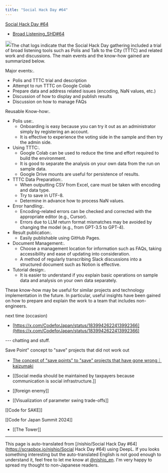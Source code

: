 ```yaml
---
title: "Social Hack Day #64"
---
```


[Social Hack Day #64](https://www.notion.so/code4japan-community/Social-Hack-Day-64-c07a360e77ee4d539467b60dbc671196)
- [Broad Listening_SHD#64](https://code4japan-community.notion.site/_SHD-64-895211136a6a46d4aa57967cc513a913)

<img src='https://scrapbox.io/api/pages/nishio-en/claude/icon' alt='claude.icon' height="19.5"/>The chat logs indicate that the Social Hack Day gathering included a trial of broad listening tools such as Polis and Talk to the City (TTTC) and related work and discussions. The main events and the know-how gained are summarized below.

Major events:.
- Polis and TTTC trial and description
- Attempt to run TTTC on Google Colab
- Prepare data and address related issues (encoding, NaN values, etc.)
- Discussion of how to display and publish results
- Discussion on how to manage FAQs

Reusable Know-how:.
- Polis use:.
    - Onboarding is easy because you can try it out as an administrator simply by registering an account.
    - It is effective to experience the voting side in the sample and then try the admin side.
- Using TTTC:.
    - Google Colab can be used to reduce the time and effort required to build the environment.
    - It is good to separate the analysis on your own data from the run on sample data.
    - Google Drive mounts are useful for persistence of results.
- TTTC Data Preparation:.
    - When outputting CSV from Excel, care must be taken with encoding and data type.
    - Try to save in UTF-8.
    - Determine in advance how to process NaN values.
- Error handling:.
    - Encoding-related errors can be checked and corrected with the appropriate editor (e.g., Cursor).
    - Errors due to LLM return format mismatches may be avoided by changing the model (e.g., from GPT-3.5 to GPT-4).
- Result publication:.
    - Easily publishable using GitHub Pages.
- Document Management:.
    - Choose a management location for information such as FAQs, taking accessibility and ease of updating into consideration.
    - A method of regularly transcribing Slack discussions into a structured document such as Notion is effective.
- Tutorial design:.
    - It is easier to understand if you explain basic operations on sample data and analysis on your own data separately.

These know-how may be useful for similar projects and technology implementation in the future. In particular, useful insights have been gained on how to prepare and explain the work to a team that includes non-engineers.

next time (occasion)
- [https://x.com/CodeforJapan/status/1839942622413992366](https://x.com/CodeforJapan/status/1839942622413992366)


--- chatting and stuff.

Save Point" concept to "save" projects that did not work out
- [The concept of "save points" to "save" projects that have gone wrong｜kaizumaki](https://note.com/kaizumaki/n/n7db132bd63d9)

- [[Social media should be maintained by taxpayers because communication is social infrastructure.]]

- [[foreign enemy]]

- [[Visualization of parameter swing trade-offs]]

[[Code for SAKE]]

[[Code for Japan Summit 2024]]

- [[The Tower]]

---
This page is auto-translated from [/nishio/Social Hack Day #64](https://scrapbox.io/nishio/Social Hack Day #64) using DeepL. If you looks something interesting but the auto-translated English is not good enough to understand it, feel free to let me know at [@nishio_en](https://twitter.com/nishio_en). I'm very happy to spread my thought to non-Japanese readers.